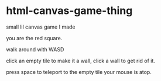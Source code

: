 # html-canvas-game-thing
small lil canvas game I made


you are the red square.

walk around with WASD

click an empty tile to make it a wall, click a wall to get rid of it.

press space to teleport to the empty tile your mouse is atop.
